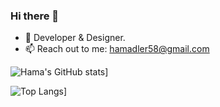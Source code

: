 ### Hi there 👋

<!--
**HamaDler/HamaDler** is a ✨ _special_ ✨ repository because its `README.md` (this file) appears on your GitHub profile.

Here are some ideas to get you started:

- 🔭 I’m currently working on ...
- 🌱 I’m currently learning ...
- 👯 I’m looking to collaborate on ...
- 🤔 I’m looking for help with ...
- 💬 Ask me about ...
- 📫 How to reach me: ...
- 😄 Pronouns: ...
- ⚡ Fun fact: ...
-->

- 📍  Developer & Designer.
- 📫 Reach out to me: hamadler58@gmail.com 



![Hama's GitHub stats](https://github-readme-stats.vercel.app/api?username=HamaDler&count_private=true&show_icons=true&theme=tokyonight)]

![Top Langs](https://github-readme-stats.vercel.app/api/top-langs/?username=HamaDler&layout=compact&theme=tokyonight)]
<!-- <img src="https://media1.giphy.com/media/du3J3cXyzhj75IOgvA/giphy.gif?cid=ecf05e4718y15iobizu8iajs2j4xjjw73cytcuaoukfl5qgi&rid=giphy.gif" width="380" height="auto" /> -->

